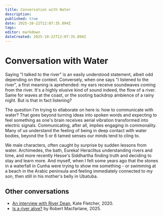 ```yaml
---
title: Conversation with Water
description: 
published: true
date: 2025-10-22T12:07:35.894Z
tags: 
editor: markdown
dateCreated: 2025-10-22T12:07:35.894Z
---
```


# Conversation with Water

Saying "I talked to the river" is an easily understood statement, albeit odd depending on the context. Conversely, when one says "I listened to the river", a first meaning is aprehended: my ears receive soundwaves coming from the river. It's a highly elusive kind of sound indeed, the flow of a river. Same for waves at the coast, or the sooting backdrop ambience of a rainy night. But is that in fact listening?

The question I'm trying to ellaborate on here is: how to communicate with water? That goes beyond turning ideas into spoken words and expecting to feel something as one's brain receives aerial vibration transformed into electric signals. Communicating, after all, implies engaging in commonality. Many of us understand the feeling of being in deep contact with water bodies, beyond the 5 or 6 tamed senses our minds tend to cling to.

We male characters, often caught by surprise by sudden lessons from water. Archimedes, the bath, Eureka! Heraclitus understanding rivers and time, and more recently Hesse's Siddhartha finding truth and deciding to stay and learn more. And myself, when I felt some years ago that the stones in a waterfall in Cunha were trying to show me something - or swimming at a beach in the Arabic peninsula and feeling immediately connected to my son, then still in his mother's belly in Ubatuba.

## Other conversations

- [An interview with River Dean](https://ualresearchonline.arts.ac.uk/id/eprint/16182/3/An%20interview%20with%20River%20Dean.pdf), Kate Fletcher, 2020.
- [Is a river alive?](https://www.goodreads.com/book/show/218569826-is-a-river-alive) by Robert Macfarlane, 2025.
